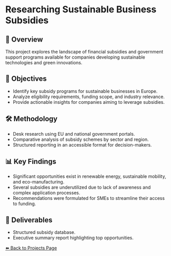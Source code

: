 # Researching Sustainable Business Subsidies

## 📌 Overview
This project explores the landscape of financial subsidies and government support programs available for companies developing sustainable technologies and green innovations.

## 🎯 Objectives
- Identify key subsidy programs for sustainable businesses in Europe.
- Analyze eligibility requirements, funding scope, and industry relevance.
- Provide actionable insights for companies aiming to leverage subsidies.

## 🛠️ Methodology
- Desk research using EU and national government portals.
- Comparative analysis of subsidy schemes by sector and region.
- Structured reporting in an accessible format for decision-makers.

## 📊 Key Findings
- Significant opportunities exist in renewable energy, sustainable mobility, and eco-manufacturing.
- Several subsidies are underutilized due to lack of awareness and complex application processes.
- Recommendations were formulated for SMEs to streamline their access to funding.

## 📂 Deliverables
- Structured subsidy database.
- Executive summary report highlighting top opportunities.

[⬅️ Back to Projects Page](../README.md#-project-engineering-and-market-research)

